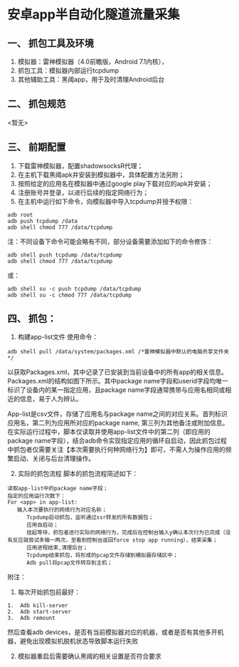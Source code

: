 # 安卓app半自动化隧道流量采集
## 一、	抓包工具及环境
1. 模拟器：雷神模拟器（4.0前瞻版，Android 7.1内核），
2. 抓包工具：模拟器内部运行tcpdump 
3. 其他辅助工具：黑阈app，用于及时清理Android后台

## 二、	抓包规范
<暂无>

## 三、	前期配置
1. 下载雷神模拟器，配置shadowsocksR代理；
2. 在主机下载黑阈apk并安装到模拟器中，具体配置方法另附；
3. 按照给定的应用名在模拟器中通过google play下载对应的apk并安装；
4. 注册账号并登录，以进行后续的指定网络行为；
5. 在主机中运行如下命令，向模拟器中导入tcpdump并授予权限：
```
adb root
adb push tcpdump /data
adb shell chmod 777 /data/tcpdump
```
注：不同设备下命令可能会略有不同，部分设备需要添加如下的命令修饰：
```
adb shell push tcpdump /data/tcpdump
adb shell chmod 777 /data/tcpdump
```
或：
```
adb shell su -c push tcpdump /data/tcpdump
adb shell su -c chmod 777 /data/tcpdump
```

## 四、	抓包：
1. 构建app-list文件
使用命令：
```
adb shell pull /data/system/packages.xml /*雷神模拟器中默认的电脑共享文件夹*/ 
```
以获取Packages.xml，其中记录了已安装到当前设备中的所有app的相关信息。Packages.xml的结构如图下所示。其中package name字段和userid字段均唯一标识了设备内的某一指定应用，且package name字段通常携带与应用名相同或相近的信息，易于人为辨认。
 
App-list是csv文件，存储了应用名与package name之间的对应关系。首列标识应用名，第二列为应用所对应的package name, 第三列为其他备注或附加信息。在实际运行过程中，脚本仅读取并使用app-list文件中的第二列（即应用的package name字段），结合adb命令实现指定应用的循环自启动，因此抓包过程中抓包者仅需要关注【本次需要执行何种网络行为】即可，不需人为操作应用的频繁启动、关闭与后台清理操作。

2. 实际的抓包流程
脚本的抓包流程简述如下：
```
读取app-list中的package name字段；
指定的应用运行次数下：
For <app> in app-list:
   输入本次要执行的网络行为对应名称；
      Tcpdump启动抓包，监听通过ssr转发的所有数据包；
      应用自启动；
      挂起等待，抓包者进行实际的网络行为，完成后在控制台输入y确认本次行为已完成（没有反应就尝试多输一两次，至看到控制台返回force stop app running），结束采集；
      应用进程结束,清理后台；
      Tcpdump结束抓包，将形成的pcap文件存储到模拟器存储区中；
      Adb pull将pcap文件转存到主机；
```

附注：
1. 每次开始抓包前最好：
```
1.	Adb kill-server
2.	Adb start-server
3.	Adb remount
```
然后查看adb devices，是否有当前模拟器对应的机器，或者是否有其他多开机器，避免出现模拟机脱机状态导致脚本运行失败
  
2. 模拟器重启后需要确认黑阈的相关设置是否符合要求
